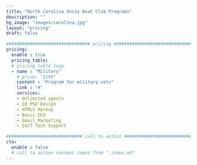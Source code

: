 ```yaml
---
title: "North Carolina Unity Boat Club Programs"
description: ""
bg_image: "images/carolina.jpg"
layout: "pricing"
draft: false

################################ pricing ################################
pricing:
  enable : true
  pricing_table:
  # pricing table loop
  - name : "Military"
    # price: "$199"
    content : "Program for military vets"
    link : "#"
    services:
    - Unlimited agents
    - 10 PSD Design
    - HTML5 Markup
    - Basic SEO
    - Email Marketing
    - 24/7 Tech Support

############################# call to action #################################
cta:
  enable : false
  # call to action content comes from "_index.md"
---
```

